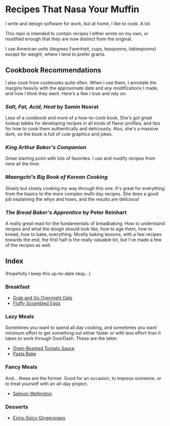 # Recipes That Nasa Your Muffin

I write and design software for work, but at home, I like to cook. A lot.

This repo is intended to contain recipes I either wrote on my own, or modified
enough that they are now distinct from the original.

I use American units (degrees Farenheit, cups, teaspoons, tablespoons) except
for weight, where I tend to prefer grams.

## Cookbook Recommendations

I also cook from cookbooks quite often. When I use them, I annotate the margins
heavily with the approximate date and any modifications I made, and how I think
they went. Here's a few I love and rely on:

### _Salt, Fat, Acid, Heat_ by Samin Nosrat

Less of a cookbook and more of a how-to-cook book. She's got great lookup
tables for developing recipes in all kinds of flavor profiles, and tips for how
to cook them authentically and deliciously. Also, she's a massive dork, so the
book is full of cute graphics and jokes.

### _King Arthur Baker's Companion_

Great starting point with lots of favorites. I use and modify recipes from here
all the time.

### _Maangchi's Big Book of Korean Cooking_

Slowly but slowly cooking my way through this one. It's great for everything
from the basics to the more complex multi-day recipes. She does a good job
explaining the whys and hows, and the results are delicious!

### _The Bread Baker's Apprentice_ by Peter Reinhart

A really great read for the fundamentals of breadbaking. How to understand
recipes and what the dough should look like, how to age them, how to knead,
how to bake, everything. Mostly baking lessons, with a few recipes towards the
end, the first half is the really valuable bit, but I've made a few of the
recipes as well.

## Index

(Hopefully I keep this up-to-date okay...)

### Breakfast

* [Grab and Go Overnight Oats](breakfast/overnight-oats.md)
* [Fluffy Scrambled Eggs](breakfast/fluffy-eggs.md)

### Lazy Meals

Sometimes you want to spend all day cooking, and sometimes you want minimum
effort to get something out either faster or with less effort than it takes to
work through DoorDash. These are the latter.

* [Oven-Roasted Tomato Sauce](lazy-meals/roasted-tomato-sauce.md)
* [Pasta Bake](lazy-meals/pasta-bake.md)

### Fancy Meals

And... these are the former. Good for an occasion, to impress someone, or to
treat yourself with an all-day project.

* [Salmon Wellington](fancy-meals/salmon-wellington.md)

### Desserts

* [Extra-Spicy Gingersnaps](dessert/gingersnaps.md)
